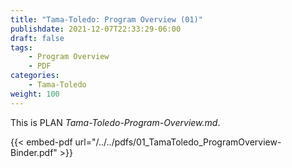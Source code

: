 ```yaml
---
title: "Tama-Toledo: Program Overview (01)"
publishdate: 2021-12-07T22:33:29-06:00
draft: false
tags:
    - Program Overview
    - PDF
categories:
    - Tama-Toledo
weight: 100
---
```

This is PLAN _Tama-Toledo-Program-Overview.md_.

{{< embed-pdf url="/../../pdfs/01_TamaToledo_ProgramOverview-Binder.pdf" >}}
